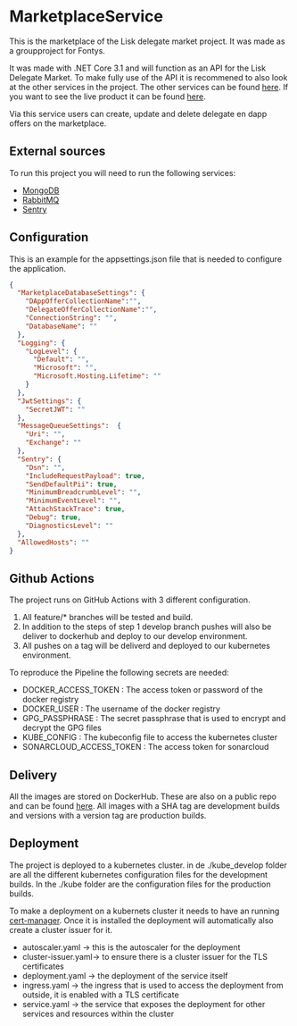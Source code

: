 # MarketplaceService
This is the marketplace of the Lisk delegate market project. It was made as a groupproject for Fontys. 

It was made with .NET Core 3.1 and will function as an API for the Lisk Delegate Market. To make fully use of the API it is recommened to also look at the other services in the project. The other services can be found [here](https://github.com/S65-2-project). If you want to see the live product it can be found [here](https://delegate-market.nl).

Via this service users can create, update and delete delegate en dapp offers on the marketplace.

## External sources
To run this project you will need to run the following services:
- [MongoDB](https://www.mongodb.com/re)
- [RabbitMQ](https://www.rabbitmq.com/)
- [Sentry](https://sentry.io)

## Configuration
This is an example for the appsettings.json file that is needed to configure the application. 

```json
{
  "MarketplaceDatabaseSettings": {
    "DAppOfferCollectionName":"",
    "DelegateOfferCollectionName":"",
    "ConnectionString": "",
    "DatabaseName": ""
  },
  "Logging": {
    "LogLevel": {
      "Default": "",
      "Microsoft": "",
      "Microsoft.Hosting.Lifetime": ""
    }
  },
  "JwtSettings": {
    "SecretJWT": ""
  },
  "MessageQueueSettings":  {
    "Uri": "",
    "Exchange": ""
  },
  "Sentry": {
    "Dsn": "",
    "IncludeRequestPayload": true,
    "SendDefaultPii": true,
    "MinimumBreadcrumbLevel": "",
    "MinimumEventLevel": "",
    "AttachStackTrace": true,
    "Debug": true,
    "DiagnosticsLevel": ""
  },
  "AllowedHosts": ""
}
```

## Github Actions
The project runs on GitHub Actions with 3 different configuration.

1. All feature/* branches will be tested and build.
2. In addition to the steps of step 1 develop branch pushes will also be deliver to dockerhub and deploy to our develop environment.
3. All pushes on a tag will be deliverd and deployed to our kubernetes environment.   

To reproduce the Pipeline the following secrets are needed:
- DOCKER_ACCESS_TOKEN : The access token or password of the docker registry
- DOCKER_USER : The username of the docker registry
- GPG_PASSPHRASE : The secret passphrase that is used to encrypt and decrypt the GPG files
- KUBE_CONFIG : The kubeconfig file to access the kubernetes cluster
- SONARCLOUD_ACCESS_TOKEN : The access token for sonarcloud

## Delivery
All the images are stored on DockerHub. These are also on a public repo and can be found [here](https://hub.docker.com/repository/docker/s652/marketplace-service).
All images with a SHA tag are development builds and versions with a version tag are production builds. 

## Deployment
The project is deployed to a kubernetes cluster. in de ./kube_develop folder are all the different kubernetes configuration files for the development builds.  In the ./kube folder are the configuration files for the production builds. 

To make a deployment on a kubernets cluster it needs to have an running [cert-manager](https://cert-manager.io/docs/). Once it is installed the deployment will  automatically also create a cluster issuer for it. 

- autoscaler.yaml -> this is the autoscaler for the deployment
- cluster-issuer.yaml-> to ensure there is a cluster issuer for the TLS certificates
- deployment.yaml -> the deployment of the service itself
- ingress.yaml -> the ingress that is used to access the deployment from outside, it is enabled with a TLS certificate
- service.yaml -> the service that exposes the deployment for other services and resources within the cluster